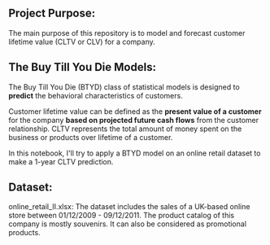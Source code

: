 ## Project Purpose:

The main purpose of this repository is to model and forecast customer lifetime value (CLTV or CLV) for a company.


## The Buy Till You Die Models:

The Buy Till You Die (BTYD) class of statistical models is designed to **predict** the behavioral characteristics of customers. 

Customer lifetime value can be defined as the **present value of a customer** for the company **based on projected future cash flows** from the customer relationship. CLTV represents the total amount of money spent on the business or products over lifetime of a customer.

In this notebook, I'll try to apply a BTYD model on an online retail dataset to make a 1-year CLTV prediction.

## Dataset:

online_retail_II.xlsx: The dataset includes the sales of a UK-based online store between 01/12/2009 - 09/12/2011. The product catalog of this company is mostly souvenirs. It can also be considered as promotional products.
